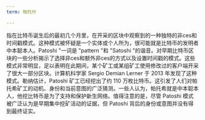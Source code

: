 ```yaml
---
term: 帕托什

---
```

指在比特币诞生后的最初几个月里，在开采的区块中观察到的一种独特的非ces和时间戳模式。这种模式被怀疑是一个实体或个人所为，很可能就是比特币的发明者中本聪本人。Patoshi "一词是 "pattern "和 "Satoshi "的谐音。对早期比特币区块的一些分析揭示了选择非ces和额外非ces的方式以及设置时间戳的模式。这些模式非常明显，足以表明在此期间，某个矿工或某组矿工使用修改过的客户端开采了很大一部分区块。计算机科学家 Sergio Demian Lerner 于 2013 年发现了这种模式。勒纳估计，Patoshi 矿工已经挖出了约 110 万枚比特币。这引发了人们对帕托希矿工的动机、身份和当前意图的广泛猜测。一些人认为，帕托希就是中本聪本人，他挖比特币是为了支持和保护新生网络。值得注意的是，尽管 Patoshi 模式被广泛认为是早期集中挖矿活动的证据，但 Patoshi 背后的身份或意图并没有得到最终证实。